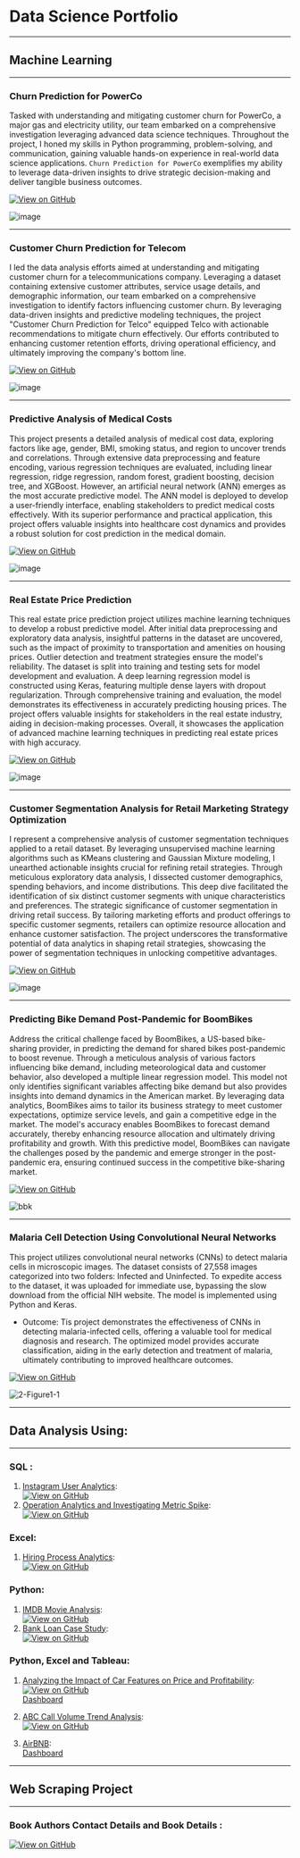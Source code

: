 # Data Science Portfolio
--- 
## Machine Learning 
---

### Churn Prediction for PowerCo

Tasked with understanding and mitigating customer churn for PowerCo, a major gas and electricity utility, our team embarked on a comprehensive investigation leveraging advanced data science techniques. Throughout the project, I honed my skills in Python programming, problem-solving, and communication, gaining valuable hands-on experience in real-world data science applications. `Churn Prediction for PowerCo` exemplifies my ability to leverage data-driven insights to drive strategic decision-making and deliver tangible business outcomes.<be>

[![View on GitHub](https://img.shields.io/badge/GitHub-View_on_GitHub-blue?logo=GitHub)](https://github.com/NikhilZodape/BCG-X-Data-Science)


![image](https://github.com/NikhilZodape/Portfolio-/assets/120772552/3f6ae787-0f5c-42b4-9fd7-af562cd36557)

---

### Customer Churn Prediction for Telecom

I led the data analysis efforts aimed at understanding and mitigating customer churn for a telecommunications company. Leveraging a dataset containing extensive customer attributes, service usage details, and demographic information, our team embarked on a comprehensive investigation to identify factors influencing customer churn.
By leveraging data-driven insights and predictive modeling techniques, the project "Customer Churn Prediction for Telco" equipped Telco with actionable recommendations to mitigate churn effectively. Our efforts contributed to enhancing customer retention efforts, driving operational efficiency, and ultimately improving the company's bottom line.


[![View on GitHub](https://img.shields.io/badge/GitHub-View_on_GitHub-blue?logo=GitHub)](https://github.com/NikhilZodape/telco-customer-churn-/tree/main)

![image](https://github.com/NikhilZodape/Portfolio-/assets/120772552/7f70b35b-0bb3-4ad5-bc9a-d716e3c45a91)

---

### Predictive Analysis of Medical Costs
This project presents a detailed analysis of medical cost data, exploring factors like age, gender, BMI, smoking status, and region to uncover trends and correlations. Through extensive data preprocessing and feature encoding, various regression techniques are evaluated, including linear regression, ridge regression, random forest, gradient boosting, decision tree, and XGBoost. However, an artificial neural network (ANN) emerges as the most accurate predictive model. The ANN model is deployed to develop a user-friendly interface, enabling stakeholders to predict medical costs effectively. With its superior performance and practical application, this project offers valuable insights into healthcare cost dynamics and provides a robust solution for cost prediction in the medical domain.

[![View on GitHub](https://img.shields.io/badge/GitHub-View_on_GitHub-blue?logo=GitHub)](https://www.kaggle.com/code/nikszodape/insurance-forecast-using-regression-and-ann)

![image](https://github.com/NikhilZodape/Portfolio-/assets/120772552/6e6b9610-1b46-4374-be1f-595dc941c154)

---

### Real Estate Price Prediction
This real estate price prediction project utilizes machine learning techniques to develop a robust predictive model. After initial data preprocessing and exploratory data analysis, insightful patterns in the dataset are uncovered, such as the impact of proximity to transportation and amenities on housing prices. Outlier detection and treatment strategies ensure the model's reliability. The dataset is split into training and testing sets for model development and evaluation. A deep learning regression model is constructed using Keras, featuring multiple dense layers with dropout regularization. Through comprehensive training and evaluation, the model demonstrates its effectiveness in accurately predicting housing prices. The project offers valuable insights for stakeholders in the real estate industry, aiding in decision-making processes. Overall, it showcases the application of advanced machine learning techniques in predicting real estate prices with high accuracy.

[![View on GitHub](https://img.shields.io/badge/GitHub-View_on_GitHub-blue?logo=GitHub)](https://github.com/NikhilZodape/Projects-Details/blob/main/Real%20estate%20price%20prediction/real-estate-price-prediction-using-ann.ipynb)

![image](https://github.com/NikhilZodape/Portfolio-/assets/120772552/830ee6a1-e435-4471-acb7-2f89cc9d552c)

--- 

### Customer Segmentation Analysis for Retail Marketing Strategy Optimization

I represent a comprehensive analysis of customer segmentation techniques applied to a retail dataset. By leveraging unsupervised machine learning algorithms such as KMeans clustering and Gaussian Mixture modeling, I unearthed actionable insights crucial for refining retail strategies. Through meticulous exploratory data analysis, I dissected customer demographics, spending behaviors, and income distributions. This deep dive facilitated the identification of six distinct customer segments with unique characteristics and preferences. The strategic significance of customer segmentation in driving retail success. By tailoring marketing efforts and product offerings to specific customer segments, retailers can optimize resource allocation and enhance customer satisfaction. The project underscores the transformative potential of data analytics in shaping retail strategies, showcasing the power of segmentation techniques in unlocking competitive advantages.

[![View on GitHub](https://img.shields.io/badge/GitHub-View_on_GitHub-blue?logo=GitHub)](https://github.com/NikhilZodape/Projects-Details/blob/main/Market%20Basket%20analysis/mall-customer-segmentation-using-clustering.ipynb)

![image](https://github.com/NikhilZodape/Portfolio-/assets/120772552/8317857e-4b26-438c-8b37-814002f45b2d)

---
### Predicting Bike Demand Post-Pandemic for BoomBikes
Address the critical challenge faced by BoomBikes, a US-based bike-sharing provider, in predicting the demand for shared bikes post-pandemic to boost revenue. Through a meticulous analysis of various factors influencing bike demand, including meteorological data and customer behavior, also developed a multiple linear regression model. This model not only identifies significant variables affecting bike demand but also provides insights into demand dynamics in the American market. By leveraging data analytics, BoomBikes aims to tailor its business strategy to meet customer expectations, optimize service levels, and gain a competitive edge in the market. The model's accuracy enables BoomBikes to forecast demand accurately, thereby enhancing resource allocation and ultimately driving profitability and growth. With this predictive model, BoomBikes can navigate the challenges posed by the pandemic and emerge stronger in the post-pandemic era, ensuring continued success in the competitive bike-sharing market.

[![View on GitHub](https://img.shields.io/badge/GitHub-View_on_GitHub-blue?logo=GitHub)](https://github.com/NikhilZodape/Bike-Demand-Post-Pandemic-for-BoomBikes)

![bbk](https://github.com/NikhilZodape/Portfolio-/assets/120772552/4c540cc4-d958-48c4-bfc5-d85302d15e75)

---

### Malaria Cell Detection Using Convolutional Neural Networks

This project utilizes convolutional neural networks (CNNs) to detect malaria cells in microscopic images. The dataset consists of 27,558 images categorized into two folders: Infected and Uninfected. To expedite access to the dataset, it was uploaded for immediate use, bypassing the slow download from the official NIH website. The model is implemented using Python and Keras.

- Outcome: Tis project demonstrates the effectiveness of CNNs in detecting malaria-infected cells, offering a valuable tool for medical diagnosis and research. The optimized model provides accurate classification, aiding in the early detection and treatment of malaria, ultimately contributing to improved healthcare outcomes.

[![View on GitHub](https://img.shields.io/badge/GitHub-View_on_GitHub-blue?logo=GitHub)](https://www.kaggle.com/code/nikszodape/malaria-image-classification-using-cnn)

![2-Figure1-1](https://github.com/NikhilZodape/Portfolio-/assets/120772552/d8f9b308-a5bb-4367-80ad-08e75224ab38)

---

## Data Analysis Using: 

---
### SQL :
1. [Instagram User Analytics](https://drive.google.com/file/d/1in2cufIh_hsKzKVkm-K3ubVbRilHPoXC/view?usp=drive_link):<br>
[![View on GitHub](https://img.shields.io/badge/GitHub-View_on_GitHub-blue?logo=GitHub)](https://github.com/NikhilZodape/Trainity-Data-Analytics/tree/main/Project_2_Instagram%20User%20Analytics)
2. [Operation Analytics and Investigating Metric Spike](https://drive.google.com/file/d/1i73QO-AyRRe9JpiwWe-3dGMTSyV938zK/view?usp=drive_link):<br>
[![View on GitHub](https://img.shields.io/badge/GitHub-View_on_GitHub-blue?logo=GitHub)](https://github.com/NikhilZodape/Trainity-Data-Analytics/tree/main/Project_3_Operation%20Analytics%20and%20Investigating%20Metric%20Spike)

### Excel: 
1. [Hiring Process Analytics](https://drive.google.com/file/d/1QWryxr1BH1-jN3qRqYfQyCmjsWciUFhG/view?usp=drive_link):<br>
[![View on GitHub](https://img.shields.io/badge/GitHub-View_on_GitHub-blue?logo=GitHub)](https://github.com/NikhilZodape/Trainity-Data-Analytics/tree/main/Project_4_Hiring%20Process%20Analytics)

### Python:
1. [IMDB Movie Analysis](https://drive.google.com/file/d/12v70XoEB_5jpgUe6p9urhRN8AaEoGO6z/view?usp=drive_link):<br>
[![View on GitHub](https://img.shields.io/badge/GitHub-View_on_GitHub-blue?logo=GitHub)](https://github.com/NikhilZodape/Trainity-Data-Analytics/tree/main/Project_5_IMDB%20Movie%20Analysis) 
2. [Bank Loan Case Study](https://drive.google.com/file/d/10ofbNl86JoMBYuFKWVmfWHndXbkUmpOJ/view?usp=drive_link):<br>
[![View on GitHub](https://img.shields.io/badge/GitHub-View_on_GitHub-blue?logo=GitHub)](https://github.com/NikhilZodape/Trainity-Data-Analytics/tree/main/Project_6_Bank%20Loan%20Case%20Study)

### Python, Excel and Tableau:
1. [Analyzing the Impact of Car Features on Price and Profitability](https://drive.google.com/file/d/1oXWG8w8E3Fpt4I9o_FWgSPFFk1STEH8a/view?usp=drive_link):<br>
[![View on GitHub](https://img.shields.io/badge/GitHub-View_on_GitHub-blue?logo=GitHub)](https://github.com/NikhilZodape/Trainity-Data-Analytics/tree/main/Project_7_Impact%20of%20Car%20Features) <br> [Dashboard](https://public.tableau.com/views/ImpactofCarFeaturesonPriceandProfitability_17060832707050/Dashboard1?:language=en-US&:sid=&:display_count=n&:origin=viz_share_link)

2. [ABC Call Volume Trend Analysis](https://drive.google.com/file/d/1kbIY6iswFRSoAfJT69Z_fPiWEaHGlmjC/view?usp=drive_link):<br>
[![View on GitHub](https://img.shields.io/badge/GitHub-View_on_GitHub-blue?logo=GitHub)](https://github.com/NikhilZodape/Trainity-Data-Analytics/tree/main/Project_8_ABC_Call_Volume_Trend_Analysis)

3. [AirBNB](): <br>[Dashboard](https://public.tableau.com/views/AirbnbCase-study_17065590752230/Dashboard1?:language=en-US&:sid=&:display_count=n&:origin=viz_share_link)

--- 

## Web Scraping Project

--- 

### Book Authors Contact Details and Book Details : <br> 
[![View on GitHub](https://img.shields.io/badge/GitHub-View_on_GitHub-blue?logo=GitHub)](https://github.com/NikhilZodape/Books-data-Scalping)


